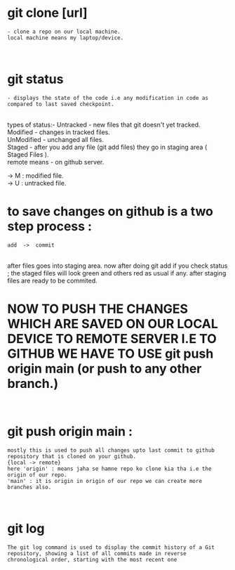 # git clone [url]
    - clone a repo on our local machine.
    local machine means my laptop/device.
<br>

# git status 
    - displays the state of the code i.e any modification in code as compared to last saved checkpoint.
 <br> types of status:-
            Untracked - new files that git doesn't yet tracked. <br>
            Modified - changes in tracked files.    <br>
            UnModified - unchanged all files.   <br>
            Staged - after you add any file (git add files) they go in staging area ( Staged Files ). 
<br>
remote means - on github server.
<br>

-> M : modified file. <br>
-> U : untracked file. <br>

# to save changes on github is a two step process : 
    add  ->  commit

<br>
after <git add . > files goes into staging area.
now after doing git add <filename> if you check status ; the staged files will look green and others red as usual if any.
after staging files are ready to be commited.

# NOW TO PUSH THE CHANGES WHICH ARE SAVED ON OUR LOCAL DEVICE TO REMOTE SERVER I.E TO GITHUB WE HAVE TO USE git push origin main (or push to any other branch.)

<br>

# git push origin main  :
    mostly this is used to push all changes upto last commit to github repository that is cloned on your github. 
    {local -> remote}
    here 'origin' : means jaha se hamne repo ko clone kia tha i.e the origin of our repo.
    'main' : it is origin in origin of our repo we can create more branches also.
<br>

# git log
    The git log command is used to display the commit history of a Git repository, showing a list of all commits made in reverse chronological order, starting with the most recent one